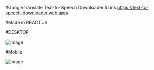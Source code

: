 #Google translate Text-to-Speech Downloader
#Link:https://text-to-speech-downloader.web.app/

#Made in REACT JS

#DESKTOP

![image](https://user-images.githubusercontent.com/86234350/233923243-57310768-4d06-438a-a37b-e4a5e4b37924.png)

#Mobile

![image](https://user-images.githubusercontent.com/86234350/233923523-443c2c26-ef05-4681-9070-cb4bcdde936f.png)




